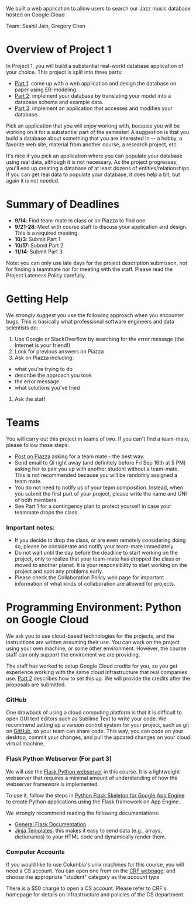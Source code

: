 We built a web application to allow users to search our Jazz music database hosted on Google Cloud

Team: Saahil Jain, Gregory Chen

# Overview of Project 1

In Project 1, you will build a substantial real-world database application of your choice. 
This project is split into three parts:

* [Part 1](./part1.md): come up with a web application and design the database on paper using ER-modeling.
* [Part 2](./part2.md): implement your database by translating your model into a database schema and example data.
* [Part 3](./part3.md): implement an application that accesses and modifies your database.

Pick an application that you will enjoy working with, because you will be working on it for a substantial part of the semester! 
A suggestion is that you build a database about something that you are interested in
-- a hobby, a favorite web site, material from another course, a research project, etc. 

It's nice if you pick an application where you can populate your database using real data, although it is not necessary.
As the project progresses, you'll end up creating a database of at least dozens of entities/relationships. 
If you can get real data to populate your database, it does help a bit, but again it is not needed. 


# Summary of Deadlines

* **9/14**: Find team-mate in class or on Piazza to find one.
* **9/21-28**: Meet with course staff to discuss your application and design.  This is a required meeting.
* **10/3**: Submit Part 1
* **10/17**: Submit Part 2
* **11/14**: Submit Part 3

Note: you can only use late days for the project description submisson, not for finding a teammate nor for meeting with the staff. Please read the Project Lateness Policy carefully. 


# Getting Help

We _strongly suggest_ you use the following approach when you encounter bugs.  This is basically what
professional software engineers and data scientists do:

1. Use Google or StackOverflow by searching for the error message (the Internet is your friend!)
1. Look for previous answers on Piazza
1. Ask on Piazza including:
  * what you're trying to do
  * describe the approach you took
  * the error message
  * what solutions you've tried
1. Ask the staff


# Teams

You will carry out this project in teams of two. If you can't find a team-mate, please follow these steps:

* [Post on Piazza](https://piazza.com/class/irvic0xfdqk3p6?cid=5) asking for a team mate - the best way.
* Send email to Qi right away (and definitely before Fri Sep 16th at 5 PM) asking her to pair you up with another student without a team-mate. This is not recommended because you will be randomly assigned a team mate.
* You do not need to notify us of your team composition. 
  Instead, when you submit the first part of your project, please write the name and UNI of both members.
* See Part 1 for a contingency plan to protect yourself in case your teammate drops the class.


### Important notes:

* If you decide to drop the class, or are even remotely considering doing so, please be considerate and notify your team-mate immediately.
* Do not wait until the day before the deadline to start working on the project, only to realize that your team-mate has dropped the class or moved to another planet. It is your responsibility to start working on the project and spot any problems early.
* Please check the Collaboration Policy web page for important information of what kinds of collaboration are allowed for projects.


# Programming Environment: Python on Google Cloud

We ask you to use cloud-based technologies for the projects, and the instructions are written assuming their use. You can work on the project using your own machine, or some other environment. However, the course staff can only support the enviroment we are providing.

The staff has worked to setup Google Cloud credits for you, so you get experience working with the same cloud infrastructure that real companies use. [Part 2](./part2.md#GCP) describes how to set this up. We will provide the credits after the proposals are submitted.

### GitHub

One drawback of using a cloud computing platform is that it is difficult to open GUI text editors
such as Sublime Text to write your code.  We recommend setting up a version control system for your project, 
such as git on [GitHub](http://www.github.com), so your team can share code. This way, you can code on your desktop, commit your changes, and pull the updated changes on your cloud virtual machine.


### Flask Python Webserver (For part 3)

We will use the [Flask Python webserver](http://flask.pocoo.org/) in this course. It is a lightweight webserver that requires a minimal amount of understanding of how the webserver framework is implemented.

To use it, follow the steps in [Python Flask Skeleton for Google App Engine](https://github.com/GoogleCloudPlatform/appengine-flask-skeleton) to create Python applications using the Flask framework on App Engine.

We strongly recommend reading the following documentations:

* [General Flask Documentation](http://flask.pocoo.org/)
* [Jinja Templates](http://jinja.pocoo.org/docs/dev/templates/): this makes it easy to send data (e.g., arrays, dictionaries) 
  to your HTML code and dynamically render them.


### Computer Accounts

If you would like to use Columbia's unix machines for this course, you will
need a CS account.  You can open one from on the [CRF webpage](https://www.cs.columbia.edu/~crf/accounts/cs.html):
and choose the appropriate "student" category as the _account type_

There is a $50 charge to open a CS account. 
Please refer to CRF's homepage for details on infrastructure and policies of the CS department.
